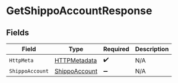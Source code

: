 # GetShippoAccountResponse


## Fields

| Field                                                     | Type                                                      | Required                                                  | Description                                               |
| --------------------------------------------------------- | --------------------------------------------------------- | --------------------------------------------------------- | --------------------------------------------------------- |
| `HttpMeta`                                                | [HTTPMetadata](../../Models/Components/HTTPMetadata.md)   | :heavy_check_mark:                                        | N/A                                                       |
| `ShippoAccount`                                           | [ShippoAccount](../../Models/Components/ShippoAccount.md) | :heavy_minus_sign:                                        | N/A                                                       |